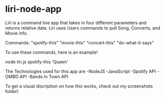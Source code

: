 # liri-node-app

Liri is a command line app that takes in four different parameters and returns relative data. Liri uses Users commands to pull Song, Concerts, and Movie info.

Commands:
    "spotify-this"
    "movie-this"
    "concert-this"
    "do-what-it-says"
    
To use these commands, here is an example!

node liri.js spotify-this 'Queen'

The Technologies used for this app are
    -NodeJS
    -JavaScript
    -Spotify API
    -OMBD API
    -Bands In Town API
    
To get a visual discription on how this works, check out my screenshots folder!
